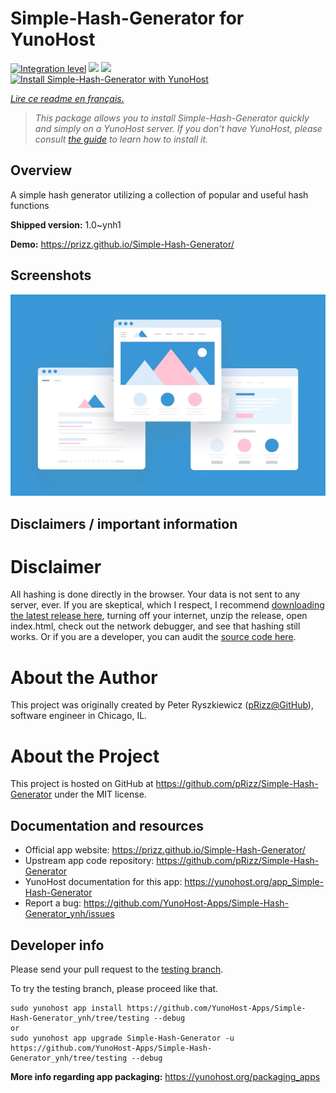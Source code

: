 <!--
N.B.: This README was automatically generated by https://github.com/YunoHost/apps/tree/master/tools/README-generator
It shall NOT be edited by hand.
-->

# Simple-Hash-Generator for YunoHost

[![Integration level](https://dash.yunohost.org/integration/Simple-Hash-Generator.svg)](https://dash.yunohost.org/appci/app/Simple-Hash-Generator) ![](https://ci-apps.yunohost.org/ci/badges/Simple-Hash-Generator.status.svg) ![](https://ci-apps.yunohost.org/ci/badges/Simple-Hash-Generator.maintain.svg)  
[![Install Simple-Hash-Generator with YunoHost](https://install-app.yunohost.org/install-with-yunohost.svg)](https://install-app.yunohost.org/?app=Simple-Hash-Generator)

*[Lire ce readme en français.](./README_fr.md)*

> *This package allows you to install Simple-Hash-Generator quickly and simply on a YunoHost server.
If you don't have YunoHost, please consult [the guide](https://yunohost.org/#/install) to learn how to install it.*

## Overview

A simple hash generator utilizing a collection of popular and useful hash functions


**Shipped version:** 1.0~ynh1

**Demo:** https://prizz.github.io/Simple-Hash-Generator/

## Screenshots

![](./doc/screenshots/example.jpg)

## Disclaimers / important information

# Disclaimer

All hashing is done directly in the browser. Your data is not sent to any server, ever. If you are skeptical, which I respect, I recommend [downloading the latest release here](https://github.com/pRizz/Simple-Hash-Generator/releases), turning off your internet, unzip the release, open index.html, check out the network debugger, and see that hashing still works. Or if you are a developer, you can audit the [source code here](https://github.com/pRizz/Simple-Hash-Generator).

# About the Author

This project was originally created by Peter Ryszkiewicz ([pRizz@GitHub](https://github.com/pRizz)), software engineer in Chicago, IL.

# About the Project

This project is hosted on GitHub at https://github.com/pRizz/Simple-Hash-Generator under the MIT license.

## Documentation and resources

* Official app website: https://prizz.github.io/Simple-Hash-Generator/
* Upstream app code repository: https://github.com/pRizz/Simple-Hash-Generator
* YunoHost documentation for this app: https://yunohost.org/app_Simple-Hash-Generator
* Report a bug: https://github.com/YunoHost-Apps/Simple-Hash-Generator_ynh/issues

## Developer info

Please send your pull request to the [testing branch](https://github.com/YunoHost-Apps/Simple-Hash-Generator_ynh/tree/testing).

To try the testing branch, please proceed like that.
```
sudo yunohost app install https://github.com/YunoHost-Apps/Simple-Hash-Generator_ynh/tree/testing --debug
or
sudo yunohost app upgrade Simple-Hash-Generator -u https://github.com/YunoHost-Apps/Simple-Hash-Generator_ynh/tree/testing --debug
```

**More info regarding app packaging:** https://yunohost.org/packaging_apps